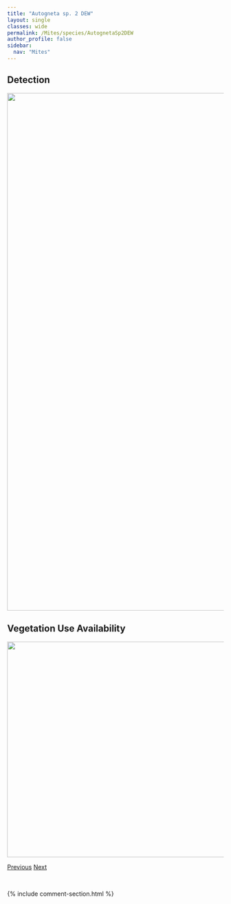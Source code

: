```yaml
---
title: "Autogneta sp. 2 DEW"
layout: single
classes: wide
permalink: /Mites/species/AutognetaSp2DEW
author_profile: false
sidebar:
  nav: "Mites"
---
```


<h2>Detection</h2>

<a href="https://drive.google.com/uc?export=view&id=1jsZSeG6dlK3R92MSnZFqY086cE4ThqAc">
<img src="https://drive.google.com/uc?export=view&id=1jsZSeG6dlK3R92MSnZFqY086cE4ThqAc" height = "1200" width = "800">
</a>


<h2>Vegetation Use Availability</h2>

<a href="https://drive.google.com/uc?export=view&id=1L87o_FgqQ3e-Ct-4q98GLIFLzgpWBfQb">
<img src="https://drive.google.com/uc?export=view&id=1L87o_FgqQ3e-Ct-4q98GLIFLzgpWBfQb" height = "500" width = "1000">
</a>


<a href="/DevelopmentWebsite/Mites/species/AutognetaLongilamellata" class="pagination--pager" title="Autogneta longilamellata">Previous</a> <a href="/DevelopmentWebsite/Mites/species/BanksinomaLanceolataCanadensis" class="pagination--pager" title="Banksinoma lanceolata canadensis">Next</a>

<p>&nbsp;</p>

{% include comment-section.html %}
